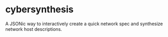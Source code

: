 # cybersynthesis
A JSONic way to interactively create a quick network spec and synthesize network host descriptions.
